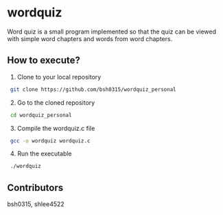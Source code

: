 # wordquiz
Word quiz is a small program implemented so that the quiz can be viewed with simple word chapters and words from word chapters.

## How to execute?
1. Clone to your local repository
```bash
 git clone https://github.com/bsh0315/wordquiz_personal
```
2. Go to the cloned repository
```bash
 cd wordquiz_personal
```
3. Compile the wordquiz.c file
```bash
 gcc -o wordquiz wordquiz.c
```
4. Run the executable
```bash
 ./wordquiz
```

## Contributors
bsh0315, shlee4522

